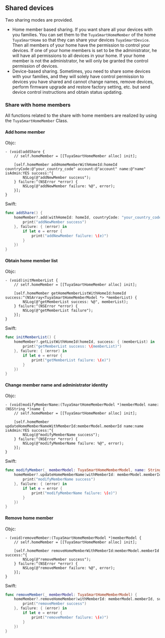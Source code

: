 ## Shared devices

Two sharing modes are provided.
- Home member based sharing. If you want share all your devices with you families. You can set them to the `TuyaSmartHomeMember` of the home `TuyaSmartHome` so that they can share your devices `TuyaSmartDevice`. Then all members of your home have the permission to control your devices. If one of your home members is set to be the administrator, he will have all permissions to all devices in your home. If your home member is not the administrator, he will only be granted the control permission of devices.
- Device-based sharing. Sometimes, you need to share some devices with your families, and they will solely have control permission to devices you have shared and cannot change names, remove devices, perform firmware upgrade and restore factory setting, etc. but send device control instructions and obtain status updating.

### Share with home members

All functions related to the share with home members are realized by using the `TuyaSmartHomeMember` Class.

#### Add home member

Objc:

```objc
- (void)addShare {
	// self.homeMember = [[TuyaSmartHomeMember alloc] init];

	[self.homeMember addHomeMemberWithHomeId:homeId countryCode:@"your_country_code" account:@"account" name:@"name" isAdmin:YES success:^{
        NSLog(@"addNewMember success");
    } failure:^(NSError *error) {
        NSLog(@"addNewMember failure: %@", error);
    }];
}
```

Swift:

```swift
func addShare() {
    homeMember?.add(withHomeId: homeId, countryCode: "your_country_code", account: "account", name: "name", isAdmin: true, success: {
        print("addNewMember success")
    }, failure: { (error) in
        if let e = error {
            print("addNewMember failure: \(e)")
        }
    })
}
```

####  Obtain home member list

Objc:


```objc
- (void)initMemberList {
	// self.homeMember = [[TuyaSmartHomeMember alloc] init];

	[self.homeMember getHomeMemberListWithHomeId:homeId success:^(NSArray<TuyaSmartHomeMemberModel *> *memberList) {
        NSLog(@"getMemberList success: %@", memberList);
    } failure:^(NSError *error) {
        NSLog(@"getMemberList failure");
    }];
}
```

Swift:

```swift
func initMemberList() {
    homeMember?.getListWithHomeId(homeId, success: { (memberList) in
        print("getMemberList success: \(memberList)")
    }, failure: { (error) in
        if let e = error {
            print("getMemberList failure: \(e)")
        }
    })
}
```

#### Change member name and administrator identity

Objc:

```objc
- (void)modifyMemberName:(TuyaSmartHomeMemberModel *)memberModel name:(NSString *)name {
	// self.homeMember = [[TuyaSmartHomeMember alloc] init];

	[self.homeMember updateHomeMemberNameWithMemberId:memberModel.memberId name:name isAdmin:YES success:^{
        NSLog(@"modifyMemberName success");
    } failure:^(NSError *error) {
        NSLog(@"modifyMemberName failure: %@", error);
    }];
}
```

Swift:

```swift
func modifyMember(_ memberModel: TuyaSmartHomeMemberModel, name: String) {
    homeMember?.updateHomeMemberName(withMemberId: memberModel.memberId, name: name, isAdmin: true, success: {
        print("modifyMemberName success")
    }, failure: { (error) in
        if let e = error {
            print("modifyMemberName failure: \(e)")
        }
    })
}
```

#### Remove home member

Objc:


```objc
- (void)removeMember:(TuyaSmartHomeMemberModel *)memberModel {
	// self.homeMember = [[TuyaSmartHomeMember alloc] init];

	[self.homeMember removeHomeMemberWithMemberId:memberModel.memberId success:^{
        NSLog(@"removeMember success");
    } failure:^(NSError *error) {
        NSLog(@"removeMember failure: %@", error);
    }];
}
```

Swift:

```swift
func removeMember(_ memberModel: TuyaSmartHomeMemberModel) {
    homeMember?.removeHomeMember(withMemberId: memberModel.memberId, success: {
        print("removeMember success")
    }, failure: { (error) in
        if let e = error {
            print("removeMember failure: \(e)")
        }
    })
}
```
